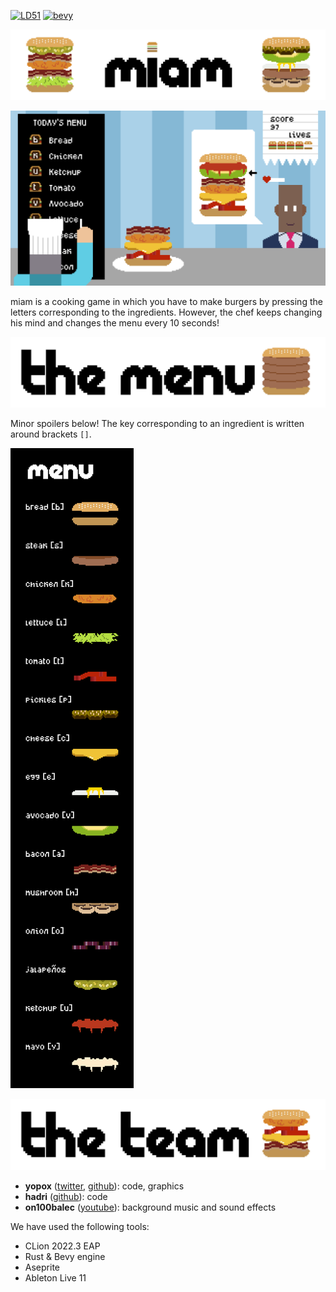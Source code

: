 [![LD51](https://img.shields.io/badge/Ludum%20Dare-51-orange.svg)](https://ldjam.com/events/ludum-dare/51/miam) [![bevy](https://img.shields.io/badge/bevy-v0.8.0-blue.svg)](https://github.com/bevyengine/bevy)

![](promo/miam.png)

![](promo/gameplay.png)

miam is a cooking game in which you have to make burgers by pressing the letters corresponding to the ingredients.
However, the chef keeps changing his mind and changes the menu every 10 seconds!


![](promo/menu.png)

Minor spoilers below! The key corresponding to an ingredient is written around brackets `[]`.

![](promo/menu_long.png)

![](promo/team.png)

- **yopox** ([twitter](https://www.twitter.com/yopoxdev), [github](https://github.com/yopox)): code, graphics
- **hadri** ([github](https://github.com/HadrienRenaud)): code
- **on100balec** ([youtube](https://www.youtube.com/user/ArtRemix)): background music and sound effects

We have used the following tools:
- CLion 2022.3 EAP
- Rust & Bevy engine
- Aseprite
- Ableton Live 11
